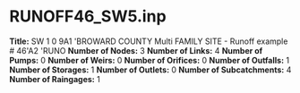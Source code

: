 # RUNOFF46_SW5.inp
**Title:**  SW 1 0 9A1 'BROWARD COUNTY Multi FAMILY SITE - Runoff example # 46'A2 'RUNO
**Number of Nodes:** 3
**Number of Links:** 4
**Number of Pumps:** 0
**Number of Weirs:** 0
**Number of Orifices:** 0
**Number of Outfalls:** 1
**Number of Storages:** 1
**Number of Outlets:** 0
**Number of Subcatchments:** 4
**Number of Raingages:** 1
